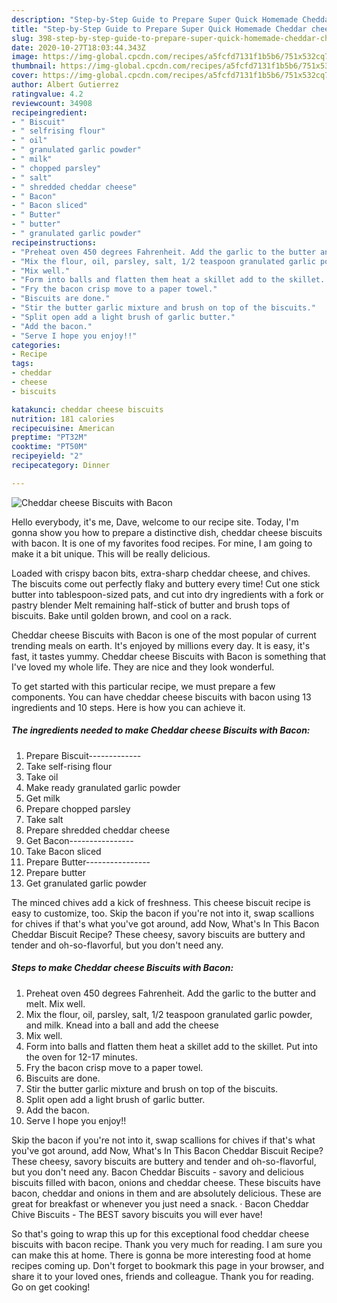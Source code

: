 ```yaml
---
description: "Step-by-Step Guide to Prepare Super Quick Homemade Cheddar cheese Biscuits with Bacon"
title: "Step-by-Step Guide to Prepare Super Quick Homemade Cheddar cheese Biscuits with Bacon"
slug: 398-step-by-step-guide-to-prepare-super-quick-homemade-cheddar-cheese-biscuits-with-bacon
date: 2020-10-27T18:03:44.343Z
image: https://img-global.cpcdn.com/recipes/a5fcfd7131f1b5b6/751x532cq70/cheddar-cheese-biscuits-with-bacon-recipe-main-photo.jpg
thumbnail: https://img-global.cpcdn.com/recipes/a5fcfd7131f1b5b6/751x532cq70/cheddar-cheese-biscuits-with-bacon-recipe-main-photo.jpg
cover: https://img-global.cpcdn.com/recipes/a5fcfd7131f1b5b6/751x532cq70/cheddar-cheese-biscuits-with-bacon-recipe-main-photo.jpg
author: Albert Gutierrez
ratingvalue: 4.2
reviewcount: 34908
recipeingredient:
- " Biscuit"
- " selfrising flour"
- " oil"
- " granulated garlic powder"
- " milk"
- " chopped parsley"
- " salt"
- " shredded cheddar cheese"
- " Bacon"
- " Bacon sliced"
- " Butter"
- " butter"
- " granulated garlic powder"
recipeinstructions:
- "Preheat oven 450 degrees Fahrenheit. Add the garlic to the butter and melt. Mix well."
- "Mix the flour, oil, parsley, salt, 1/2 teaspoon granulated garlic powder, and milk. Knead into a ball and add the cheese"
- "Mix well."
- "Form into balls and flatten them heat a skillet add to the skillet. Put into the oven for 12-17 minutes."
- "Fry the bacon crisp move to a paper towel."
- "Biscuits are done."
- "Stir the butter garlic mixture and brush on top of the biscuits."
- "Split open add a light brush of garlic butter."
- "Add the bacon."
- "Serve I hope you enjoy!!"
categories:
- Recipe
tags:
- cheddar
- cheese
- biscuits

katakunci: cheddar cheese biscuits 
nutrition: 181 calories
recipecuisine: American
preptime: "PT32M"
cooktime: "PT50M"
recipeyield: "2"
recipecategory: Dinner

---
```



![Cheddar cheese Biscuits with Bacon](https://img-global.cpcdn.com/recipes/a5fcfd7131f1b5b6/751x532cq70/cheddar-cheese-biscuits-with-bacon-recipe-main-photo.jpg)

Hello everybody, it's me, Dave, welcome to our recipe site. Today, I'm gonna show you how to prepare a distinctive dish, cheddar cheese biscuits with bacon. It is one of my favorites food recipes. For mine, I am going to make it a bit unique. This will be really delicious.

Loaded with crispy bacon bits, extra-sharp cheddar cheese, and chives. The biscuits come out perfectly flaky and buttery every time! Cut one stick butter into tablespoon-sized pats, and cut into dry ingredients with a fork or pastry blender Melt remaining half-stick of butter and brush tops of biscuits. Bake until golden brown, and cool on a rack.

Cheddar cheese Biscuits with Bacon is one of the most popular of current trending meals on earth. It's enjoyed by millions every day. It is easy, it's fast, it tastes yummy. Cheddar cheese Biscuits with Bacon is something that I've loved my whole life. They are nice and they look wonderful.


To get started with this particular recipe, we must prepare a few components. You can have cheddar cheese biscuits with bacon using 13 ingredients and 10 steps. Here is how you can achieve it.

<!--inarticleads1-->

##### The ingredients needed to make Cheddar cheese Biscuits with Bacon:

1. Prepare  Biscuit-------------
1. Take  self-rising flour
1. Take  oil
1. Make ready  granulated garlic powder
1. Get  milk
1. Prepare  chopped parsley
1. Take  salt
1. Prepare  shredded cheddar cheese
1. Get  Bacon----------------
1. Take  Bacon sliced
1. Prepare  Butter----------------
1. Prepare  butter
1. Get  granulated garlic powder


The minced chives add a kick of freshness. This cheese biscuit recipe is easy to customize, too. Skip the bacon if you&#39;re not into it, swap scallions for chives if that&#39;s what you&#39;ve got around, add Now, What&#39;s In This Bacon Cheddar Biscuit Recipe? These cheesy, savory biscuits are buttery and tender and oh-so-flavorful, but you don&#39;t need any. 

<!--inarticleads2-->

##### Steps to make Cheddar cheese Biscuits with Bacon:

1. Preheat oven 450 degrees Fahrenheit. Add the garlic to the butter and melt. Mix well.
1. Mix the flour, oil, parsley, salt, 1/2 teaspoon granulated garlic powder, and milk. Knead into a ball and add the cheese
1. Mix well.
1. Form into balls and flatten them heat a skillet add to the skillet. Put into the oven for 12-17 minutes.
1. Fry the bacon crisp move to a paper towel.
1. Biscuits are done.
1. Stir the butter garlic mixture and brush on top of the biscuits.
1. Split open add a light brush of garlic butter.
1. Add the bacon.
1. Serve I hope you enjoy!!


Skip the bacon if you&#39;re not into it, swap scallions for chives if that&#39;s what you&#39;ve got around, add Now, What&#39;s In This Bacon Cheddar Biscuit Recipe? These cheesy, savory biscuits are buttery and tender and oh-so-flavorful, but you don&#39;t need any. Bacon Cheddar Biscuits - savory and delicious biscuits filled with bacon, onions and cheddar cheese. These biscuits have bacon, cheddar and onions in them and are absolutely delicious. These are great for breakfast or whenever you just need a snack. · Bacon Cheddar Chive Biscuits - The BEST savory biscuits you will ever have! 

So that's going to wrap this up for this exceptional food cheddar cheese biscuits with bacon recipe. Thank you very much for reading. I am sure you can make this at home. There is gonna be more interesting food at home recipes coming up. Don't forget to bookmark this page in your browser, and share it to your loved ones, friends and colleague. Thank you for reading. Go on get cooking!
